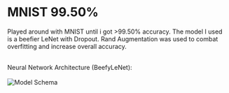 # MNIST 99.50%

Played around with MNIST until i got >99.50% accuracy. The model I used is a beefier LeNet with Dropout. Rand Augmentation was used to combat overfitting and increase overall accuracy.
<br>
<br>

Neural Network Architecture (BeefyLeNet):
<br>
<br>
![Model Schema](https://github.com/Procedurally-Generated-Human/MNIST-99.50/blob/main/AdvancedLeNet.png)
